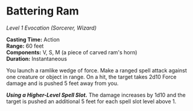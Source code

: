 # Battering Ram
*Level 1 Evocation (Sorcerer, Wizard)*

**Casting Time:** Action  
**Range:** 60 feet  
**Components:** V, S, M (a piece of carved ram's horn)  
**Duration:** Instantaneous

You launch a ramlike wedge of force. Make a ranged spell attack against one creature or object in range. On a hit, the target takes 2d10 Force damage and is pushed 5 feet away from you.

***Using a Higher-Level Spell Slot.*** The damage increases by 1d10 and the target is pushed an additional 5 feet for each spell slot level above 1.